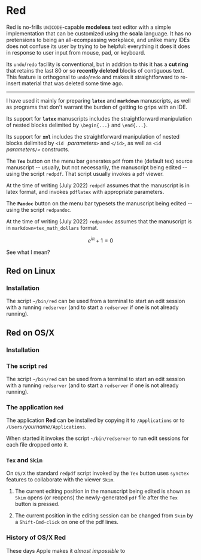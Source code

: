 # Red

Red is no-frills `UNICODE`-capable **modeless** text editor with a simple
implementation that can be customized using the **scala** language.
It has no pretensions to being an all-ecompassing workplace, and
unlike many IDEs does not confuse its user by trying to be helpful: 
everything it does it does in response to user input from
mouse, pad, or keyboard.

Its `undo`/`redo` facility is conventional, but in addition to
this it has  a **cut ring** that retains the last 80 or so **recently
deleted** blocks of contiguous text. This feature is
orthogonal to `undo`/`redo` and makes it straightforward 
to re-insert material that was deleted some time ago. 



--------------

I have used it mainly for preparing **`latex`** and **`markdown`**
manuscripts, as well as programs that don't warrant the burden of
getting to grips with an IDE.

Its support for **`latex`** manuscripts includes the
straightforward manipulation of nested blocks delimited by 
`\begin{...}` and `\end{...}`. 

Its support for **`xml`** includes the
straightforward manipulation of nested blocks delimited by 
`<id ` *parameters*`>` and `</id>`, as well as 
`<id ` *parameters*`/>` constructs.

The **`Tex`** button on the menu bar
generates `pdf` from the (default tex) source manuscript -- usually,
but not necessarily, the manuscript being edited -- using the
script `redpdf`. That script usually invokes a `pdf` viewer.

At the time of writing (July 2022) `redpdf` assumes that the manuscript
is in latex format, and invokes `pdflatex` with appropriate parameters. 


The **`Pandoc`** button on the menu bar
typesets the manuscript being edited -- using the
script `redpandoc`. 

At the time of writing (July 2022) `redpandoc` assumes that the manuscript
is in `markdown+tex_math_dollars` format. 


$$e^{i\pi}+1=0$$

See what I mean?


## Red on Linux

### Installation

The script `~/bin/red` can be used from a terminal to start an edit
session with a running `redserver` (and to start a `redserver` if
one is not already running).

## Red on OS/X

### Installation

### The script `red`
The script `~/bin/red` can be used from a terminal to start an edit
session with a running `redserver` (and to start a `redserver` if
one is not already running).

### The application `Red`
The application **Red** can be installed by copying it to `/Applications`
or to `/Users/`*yourname*`/Applications`.

When started it invokes the script `~/bin/redserver` to run edit
sessions for each file dropped onto it.


### `Tex` and `Skim`
On  `OS/X` the standard `redpdf` script invoked by the `Tex` button
uses `synctex` features to collaborate with the viewer `Skim`.

   1. The current editing position in the manuscript being edited is
   shown as `Skim` opens (or reopens) the newly-generated `pdf` file after the `Tex` 
   button is pressed. 

   2. The current position in the editing session can be changed from `Skim` by
   a `Shift-Cmd-click` on one of the pdf lines.

### History of OS/X Red

These days Apple makes it *almost impossible* to 